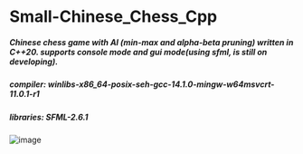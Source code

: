 # Small-Chinese_Chess_Cpp
##### Chinese chess game with AI (min-max and alpha-beta pruning) written in C++20. supports console mode and gui mode(using sfml, is still on developing).
##### compiler: winlibs-x86_64-posix-seh-gcc-14.1.0-mingw-w64msvcrt-11.0.1-r1
##### libraries: SFML-2.6.1

![image](https://github.com/yuanluo2/Small-Chinese_Chess_Cpp/assets/49439486/01809f51-3398-43e1-bf4a-c0f7eef2dba4)
